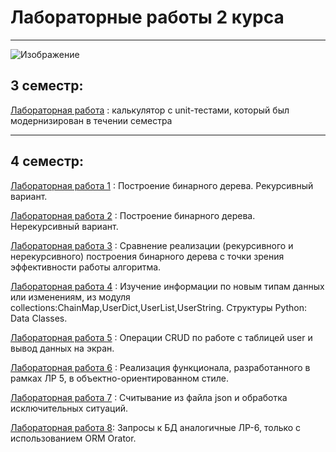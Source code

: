 # Лабораторные работы 2 курса
********
![Изображение](https://images.unsplash.com/photo-1515879218367-8466d910aaa4?ixlib=rb-4.0.3&ixid=M3wxMjA3fDB8MHxwaG90by1wYWdlfHx8fGVufDB8fHx8fA%3D%3D&auto=format&fit=crop&w=1738&q=80)
## 3 семестр:

[Лабораторная работа](https://replit.com/@AmiraZukhir/Calculate) : калькулятор с unit-тестами, который был модернизирован в течении семестра
___________

## 4 семестр:

[Лабораторная работа 1](https://replit.com/@AmiraZukhir/4-sem-LR-1-proga) : Построение бинарного дерева. Рекурсивный вариант. 

[Лабораторная работа 2](https://replit.com/@AmiraZukhir/4-sem-LR-2-proga) : Построение бинарного дерева. Нерекурсивный вариант.

[Лабораторная работа 3](https://replit.com/@AmiraZukhir/4-sem-LR-3-proga) : Сравнение реализации (рекурсивного и нерекурсивного) построения бинарного дерева с точки зрения эффективности работы алгоритма. 

[Лабораторная работа 4](https://replit.com/@AmiraZukhir/4-sem-LR-4-prog) :  Изучение информации по новым типам данных или изменениям, из модуля collections:СhainMap,UserDict,UserList,UserString. Структуры Python: Data Classes.

[Лабораторная работа 5](https://replit.com/@AmiraZukhir/4-sem-LR-5-prog) : Операции CRUD по работе с таблицей user и вывод данных на экран.

[Лабораторная работа 6](https://replit.com/@AmiraZukhir/4-sem-LR-6-prog) : Реализация функционала, разработанного в рамках ЛР 5, в объектно-ориентированном стиле.

[Лабораторная работа 7](https://replit.com/@AmiraZukhir/4-sem-LR-7-prog) : Считывание из файла json и обработка исключительных ситуаций.

[Лабораторная работа 8](https://replit.com/@AmiraZukhir/4-sem-LR-8-prog): Запросы к БД аналогичные ЛР-6, только с использованием ORM Orator.
